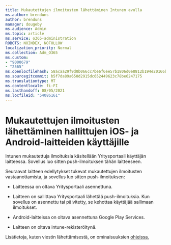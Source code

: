 ```yaml
---
title: Mukautettujen ilmoitusten lähettäminen Intunen avulla
ms.author: brenduns
author: brenduns
manager: dougeby
ms.audience: Admin
ms.topic: article
ms.service: o365-administration
ROBOTS: NOINDEX, NOFOLLOW
localization_priority: Normal
ms.collection: Adm_O365
ms.custom:
- "9000679"
- "2565"
ms.openlocfilehash: 58acaa29f9d0b066cc7be6f6ee57b1806d0e8812b194e20166b133b7715226a8
ms.sourcegitcommit: b5f7da89a650d2915dc652449623c78be6247175
ms.translationtype: MT
ms.contentlocale: fi-FI
ms.lasthandoff: 08/05/2021
ms.locfileid: "54086161"
---
```

# <a name="how-to-send-custom-notifications-to-the-users-of-managed-ios-and-android-devices"></a>Mukautettujen ilmoitusten lähettäminen hallittujen iOS- ja Android-laitteiden käyttäjille

Intunen mukautettuja ilmoituksia käsitellään Yritysportaali käyttäjän laitteessa. Sovellus luo sitten push-ilmoituksen tähän laitteeseen.

Seuraavat laitteen edellytykset tukevat mukautettujen ilmoitusten vastaanottamista, ja sovellus luo sitten push-ilmoituksen:

- Laitteessa on oltava Yritysportaali asennettuna.  

- Laitteen on sallittava Yritysportaali lähettää push-ilmoituksia. Kun sovellus on asennettu tai päivitetty, se kehottaa käyttäjää sallimaan ilmoitukset.

- Android-laitteissa on oltava asennettuna Google Play Services.

- Laitteen on oltava intune-rekisteröitynä.

Lisätietoja, kuten viestin lähettämisestä, on ominaisuuksien [ohjeissa.](https://docs.microsoft.com/intune/custom-notifications)
